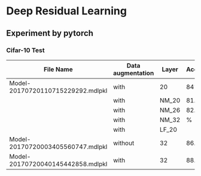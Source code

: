 # Deep Residual Learning

## Experiment by pytorch

### Cifar-10 Test

| File Name |Data augmentation | Layer | Accuracy|
| ------ | ------ | ------ |-------------|
| Model-20170720110715229292.mdlpkl | with | 20 |84%|
|  | with | NM_20 |81.7%|
|  | with | NM_26 |82.3%|
|  | with | NM_32 |%|
|  | with | LF_20 ||
| Model-20170720003405560747.mdlpkl | without | 32 |86.7%|
| Model-20170720040145442858.mdlpkl | with | 32 |88.7%|
